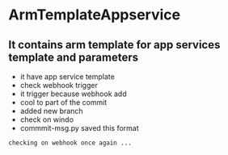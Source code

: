 # ArmTemplateAppservice

## It contains arm template for app services template and parameters

   - it have app service template 
   - check webhook trigger 
   - it trigger because webhook add
   - cool to part of the commit
   - added new branch
   - check on windo
   - commmit-msg.py saved this format 
 
```
checking on webhook once again ...
```
